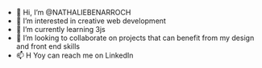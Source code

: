 - 👋 Hi, I’m @NATHALIEBENARROCH
- 👀 I’m interested in creative web development 
- 🌱 I’m currently learning 3js
- 💞️ I’m looking to collaborate on projects that can benefit from my design and front end skills
- 📫 H Yoy can reach me on LinkedIn

<!---
NATHALIEBENARROCH/NATHALIEBENARROCH is a ✨ special ✨ repository because its `README.md` (this file) appears on your GitHub profile.
You can click the Preview link to take a look at your changes.
--->

